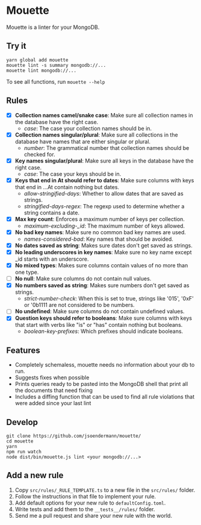 # Mouette

Mouette is a linter for your MongoDB.

## Try it

```shell
yarn global add mouette
mouette lint -s summary mongodb://...
mouette lint mongodb://...
```

To see all functions, run `mouette --help`

## Rules

- [X] **Collection names camel/snake case**: Make sure all collection names in the database have the right case.
  * *case*: The case your collection names should be in.
- [X] **Collection names singular/plural**: Make sure all collections in the database have names that are either singular or plural.
  * *number*: The grammatical number that collection names should be checked for.
- [X] **Key names singular/plural**: Make sure all keys in the database have the right case.
  * *case*: The case your keys should be in.
- [X] **Keys that end in At should refer to dates**: Make sure columns with keys that end in ...At contain nothing but dates.
  * *allow-stringified-days*: Whether to allow dates that are saved as strings.
  * *stringified-days-regex*: The regexp used to determine whether a string contains a date.
- [X] **Max key count**: Enforces a maximum number of keys per collection.
  * *maximum-excluding-_id*: The maximum number of keys allowed.
- [X] **No bad key names**: Make sure no common bad key names are used.
  * *names-considered-bad*: Key names that should be avoided.
- [X] **No dates saved as string**: Makes sure dates don't get saved as strings.
- [X] **No leading underscores in key names**: Make sure no key name except _id starts with an underscore.
- [X] **No mixed types**: Makes sure columns contain values of no more than one type.
- [ ] **No null**: Make sure columns do not contain null values.
- [X] **No numbers saved as string**: Makes sure numbers don't get saved as strings.
  * *strict-number-check*: When this is set to true, strings like '015', '0xF' or '0b1111 are not considered to be numbers.
- [ ] **No undefined**: Make sure columns do not contain undefined values.
- [X] **Question keys should refer to booleans**: Make sure columns with keys that start with verbs like "is" or "has" contain nothing but booleans.
  * *boolean-key-prefixes*: Which prefixes should indicate booleans.

## Features

- Completely schemaless, mouette needs no information about your db to run.
- Suggests fixes when possible
- Prints queries ready to be pasted into the MongoDB shell that print all the documents that need fixing
- Includes a diffing function that can be used to find all rule violations that were added since your last lint

## Develop

```shell
git clone https://github.com/jsoendermann/mouette/
cd mouette
yarn
npm run watch
node dist/bin/mouette.js lint <your mongodb://...>
```

## Add a new rule

1. Copy `src/rules/_RULE_TEMPLATE.ts` to a new file in the `src/rules/` folder.
2. Follow the instructions in that file to implement your rule.
3. Add default options for your new rule to `defaultConfig.toml`.
4. Write tests and add them to the `__tests__/rules/` folder.
5. Send me a pull request and share your new rule with the world.
